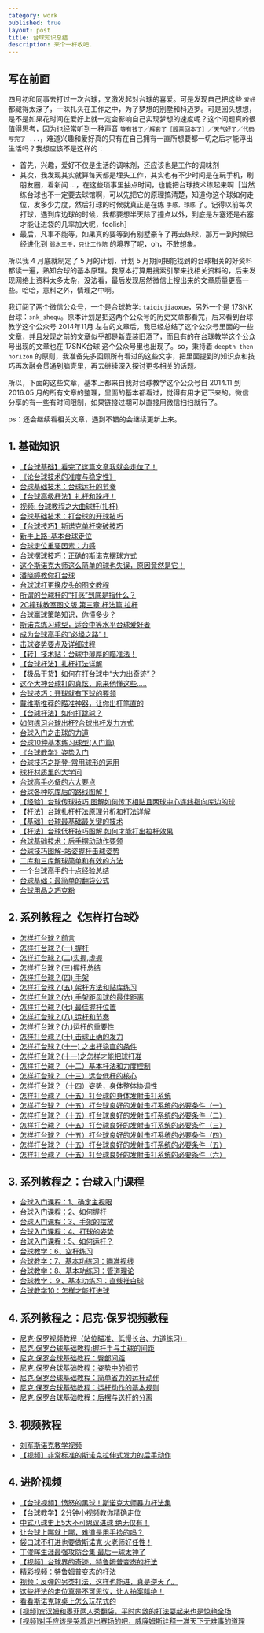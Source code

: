 ```yaml
---
category: work
published: true
layout: post
title: 台球知识总结
description: 来个一杆收吧.
---
```



## 写在前面

四月初和同事去打过一次台球，又激发起对台球的喜爱。可是发现自己把这些 `爱好` 都藏得太深了，一昧扎头在工作之中，为了梦想的别墅和科迈罗。可是回头想想，是不是如果花时间在爱好上就一定会影响自己实现梦想的速度呢？这个问题真的很值得思考，因为也经常听到一种声音 `等有钱了／解套了［股票回本了］／天气好了／代码写完了 ...`，难道兴趣和爱好真的只有在自己拥有一直所想要都一切之后才能浮出生活吗？我想应该不是这样的：

- 首先，兴趣，爱好不仅是生活的调味剂，还应该也是工作的调味剂
- 其次，我发现其实就算每天都是埋头工作，其实也有不少时间是在玩手机，刷朋友圈，看新闻 ...，在这些琐事里抽点时间，也能把台球技术练起来啊［当然练台球也不一定要去球馆啊，可以先把它的原理搞清楚，知道你这个球如何走位，发多少力度，然后打球的时候就真正是在练 `手感，球感` 了。记得以前每次打球，遇到库边球的时候，我都要想半天除了撞点以外，到底是左塞还是右塞才能让进袋的几率加大呢，foolish］
- 最后，凡事不能等，如果真的要等到有别墅豪车了再去练球，那万一到时候已经进化到 `弱水三千，只让工作陪` 的境界了呢，oh，不敢想象。

所以我 4 月底就制定了 5 月的计划，计划 5 月期间把能找到的台球相关的好资料都读一遍，熟知台球的基本原理。我原本打算用搜索引擎来找相关资料的，后来发现网络上资料太多太杂，没法看，最后发现居然微信上搜出来的文章质量更高一些。哈哈，意料之外，情理之中啊。

我订阅了两个微信公众号，一个是台球教学: `taiqiujiaoxue`，另外一个是 17SNK台球：`snk_shequ`。原本计划是把这两个公众号的历史文章都看完，后来看到台球教学这个公众号 2014年11月 左右的文章后，我已经总结了这个公众号里面的一些文章，并且发现之前的文章似乎都是新壶装旧酒了，而且有的在台球教学这个公众号出现的文章也在 17SNK台球 这个公众号里也出现了。so，秉持着 `deepth then horizon` 的原则，我准备先多回顾所有看过的这些文字，把里面提到的知识点和技巧再次融会贯通到脑壳里，再去继续深入探讨更多相关的话题。


所以，下面的这些文章，基本上都来自我对台球教学这个公众号自 2014.11 到 2016.05 月的所有文章的整理，里面的基本都看过，觉得有用才记下来的。微信分享的有一些有时间限制，如果链接过期可以直接用微信扫扫就行了。

ps：还会继续看相关文章，遇到不错的会继续更新上来。


## 1. 基础知识

- [【台球基础】看完了这篇文章我就会走位了！](http://mp.weixin.qq.com/s?timestamp=1461937573&src=3&ver=1&signature=jPqghKD7l2rV9T2EoRpMKk2diF7lSc3wRF7ogbSQR2g4mB8v8uH33lO*vG--qh5SE9E9G2VnO7JzsI3i9LTVDFtiJwoqYYluOGcdYrMs5-EZyvZ*a0Sm6UPVmjCTN2iNjPpc6jdCWLmBem4KbzcqO4fjuunnH49Nu9chHwrTLmE=)
- [《论台球技术的准度与稳定性》](http://mp.weixin.qq.com/s?timestamp=1461937573&src=3&ver=1&signature=jPqghKD7l2rV9T2EoRpMKk2diF7lSc3wRF7ogbSQR2g4mB8v8uH33lO*vG--qh5SE9E9G2VnO7JzsI3i9LTVDEygZ5GnsiqxmvXK0xBGshU2giYMjMgPmeUsd6zD1*ms2GTcDJ5RP87MG6HCIX19lw3P*SPvKhss4bEGGQsr7vw=)
- [台球基础技术：台球运杆的节奏](http://mp.weixin.qq.com/s?timestamp=1461937573&src=3&ver=1&signature=jPqghKD7l2rV9T2EoRpMKk2diF7lSc3wRF7ogbSQR2g4mB8v8uH33lO*vG--qh5SE9E9G2VnO7JzsI3i9LTVDCiVAtDW1nPathMrsG2kZP6RJozm8quo888*4lQ0k1itprNgGtrsE1LsahhkcfDLg8Vl2gT83GLUlaq0w-53wok=)
- [【台球高级杆法】扎杆和跺杆！](http://mp.weixin.qq.com/s?timestamp=1461937573&src=3&ver=1&signature=jPqghKD7l2rV9T2EoRpMKk2diF7lSc3wRF7ogbSQR2g4mB8v8uH33lO*vG--qh5SE9E9G2VnO7JzsI3i9LTVDCiVAtDW1nPathMrsG2kZP7GanoPqCV8E79RtZ58wSuy03AW9iCUT3vPrbhP3RAYa8Is14YtoCfBuo79r-GAH8Q=)
- [视频: 台球教程之大曲球杆(扎杆)](http://v.youku.com/v_show/id_XMzYyOTk0NDY4.html)
- [台球基础技术：打台球的开球技巧](http://mp.weixin.qq.com/s?timestamp=1461937573&src=3&ver=1&signature=jPqghKD7l2rV9T2EoRpMKk2diF7lSc3wRF7ogbSQR2g4mB8v8uH33lO*vG--qh5SE9E9G2VnO7JzsI3i9LTVDLDVY54DL6HKPsg63nZhhi4REcfUqJSedMOQUR5RasoyOM1Aa1esZcfIUBxDe1nx5MDpZvalJayTJi12qk4r6rY=)
- [【台球技巧】斯诺克单杆突破技巧](http://mp.weixin.qq.com/s?timestamp=1461979880&src=3&ver=1&signature=Dbh4DwfudF0XPKzqtMJqZC*atnMDAcYfIAdipozmfJIIYcnlMKc9Y3F2lX79XTYPmqMJFnucD2TrCHgLhFUh*INrf2-vI6ExRaeeOhfdCrpRSZI*1FXKiJxhYmQ*-PgaJ5tuyd5FgbsOApucgHMJvet*Xc7ySwqSaDIr3ersfdU=)
- [新手上路-基本台球走位](http://mp.weixin.qq.com/s?timestamp=1461981285&src=3&ver=1&signature=RWddPXG7tCVMgvaUEQMcmSr0p2kodod0W4qGtOTYqttImfSjCfWKWgM*YfnZECh*wCtoAPgL*PLXI3KmL9mh2y7fkN342HxttDHdMLgMGUsdR*URlwPI0v5SVPmOWBuBEWUlGXL58f898GWuEIfsUPGwy9FXNgxwGB2wbgtekxk=)
- [台球走位重要因素：力感](https://mp.weixin.qq.com/s?__biz=MzA5NzA4MTQzOQ==&mid=401683711&idx=4&sn=d30abddd7ca40b3597e3f446b0ee8c06&scene=1&srcid=0430Zp1efikbPTvuvyfYWSPJ&key=b28b03434249256b74659c338e0a7efc8fd1bf248989bcbbc7a4b7053f8d48b7e52fec8dc9a99111e23e4f83386baa69&ascene=0&uin=MTAzNTc2NzM4Mg%3D%3D&devicetype=iMac+MacBookAir6%2C2+OSX+OSX+10.10.5+build(14F1605)&version=11020201&pass_ticket=l%2BW7wCesV2dkJSFgsBu4uLhHtvOV5wyGUb17usdjIx5rHFuk0PPJZZncGJ68GIO1)
- [台球摆球技巧：正确的斯诺克摆球方式](https://mp.weixin.qq.com/s?__biz=MzA5NzA4MTQzOQ==&mid=401947067&idx=3&sn=f6591fb07d5b483f84112fff40a87ec0&scene=1&srcid=0430OpczDjCBEYlHf6jg97Qh&key=b28b03434249256b5181fde4ad5aafe8d6a0f188e9217f33f52f5039e7260515f131d849e820a75185746819d791d07f&ascene=0&uin=MTAzNTc2NzM4Mg%3D%3D&devicetype=iMac+MacBookAir6%2C2+OSX+OSX+10.10.5+build(14F1605)&version=11020201&pass_ticket=l%2BW7wCesV2dkJSFgsBu4uLhHtvOV5wyGUb17usdjIx5rHFuk0PPJZZncGJ68GIO1)
- [这个斯诺克大师这么简单的球也失误，原因竟然是它！](https://mp.weixin.qq.com/s?__biz=MzA5NzA4MTQzOQ==&mid=401470941&idx=4&sn=eeb19742a559b7bec10ca673f9a25b68&scene=1&srcid=0430KSsHLCzfmVBET4IcK74b&key=b28b03434249256bdb4363b8d407e2d69abc478dc1b20546934dce568d35699feb286d00a0e6b812f14310875bec2239&ascene=0&uin=MTAzNTc2NzM4Mg%3D%3D&devicetype=iMac+MacBookAir6%2C2+OSX+OSX+10.10.5+build(14F1605)&version=11020201&pass_ticket=l%2BW7wCesV2dkJSFgsBu4uLhHtvOV5wyGUb17usdjIx5rHFuk0PPJZZncGJ68GIO1)
- [潘晓婷教你打台球](https://mp.weixin.qq.com/s?__biz=MzA5NzA4MTQzOQ==&mid=401470941&idx=5&sn=d5de299eea0319943d72db37ead5f8d5&scene=1&srcid=0430mKsgrIL9JfaEV5belpmq&key=b28b03434249256b9e3cc04c3769409840f9b87e3b47bc84f5eab7f4ee74bd9625fec2b07068f5bd80ec5b0eaf641ce8&ascene=0&uin=MTAzNTc2NzM4Mg%3D%3D&devicetype=iMac+MacBookAir6%2C2+OSX+OSX+10.10.5+build(14F1605)&version=11020201&pass_ticket=l%2BW7wCesV2dkJSFgsBu4uLhHtvOV5wyGUb17usdjIx5rHFuk0PPJZZncGJ68GIO1)
- [台球球杆更换皮头的图文教程](https://mp.weixin.qq.com/s?__biz=MzA5NzA4MTQzOQ==&mid=401401668&idx=4&sn=493fdc108e5768fb20a1d0673b90333b&scene=1&srcid=0430DNlhJiSKc6sBnwgUnVcf&key=b28b03434249256bfd30c4b95ce6398407f728a6fae0c68d23735c2dd2e99eff36d9e889355e1bf356a15e6008a84ff9&ascene=0&uin=MTAzNTc2NzM4Mg%3D%3D&devicetype=iMac+MacBookAir6%2C2+OSX+OSX+10.10.5+build(14F1605)&version=11020201&pass_ticket=l%2BW7wCesV2dkJSFgsBu4uLhHtvOV5wyGUb17usdjIx5rHFuk0PPJZZncGJ68GIO1)
- [所谓的台球杆的“打感”到底是指什么？](https://mp.weixin.qq.com/s?__biz=MzA5NzA4MTQzOQ==&mid=401431415&idx=2&sn=73c935a6f7f06ebc9467b1d3893bd01e&scene=1&srcid=0430ucNtVzH5l030iJyGMNE1&key=b28b03434249256b683445553e2b6c6de4da24c51924a568e74881929116f304d81d5b3fb235f7e1e2b69df996904b74&ascene=0&uin=MTAzNTc2NzM4Mg%3D%3D&devicetype=iMac+MacBookAir6%2C2+OSX+OSX+10.10.5+build(14F1605)&version=11020201&pass_ticket=l%2BW7wCesV2dkJSFgsBu4uLhHtvOV5wyGUb17usdjIx5rHFuk0PPJZZncGJ68GIO1)
- [2C撞球教室图文版 第三章 杆法篇 拉杆](https://mp.weixin.qq.com/s?__biz=MzA5NzA4MTQzOQ==&mid=401351541&idx=3&sn=21148bae7e3276f553ec5aa23e03bfd1&scene=1&srcid=0430kmSCenN8Sv4sWNd9d32s&key=b28b03434249256bcbe3ad7186a9c662ba7b55b5a57d47f85b93293208ff660d324f2f84168f73343b83c89f1b6af250&ascene=0&uin=MTAzNTc2NzM4Mg%3D%3D&devicetype=iMac+MacBookAir6%2C2+OSX+OSX+10.10.5+build(14F1605)&version=11020201&pass_ticket=8qA63fh%2FUVupEI5btNGrCxRGS3sRpbsoRDe0EA989gz9wMDSVuTBStGTOeHm4xig)
- [台球赢球策略知识，你懂多少？](https://mp.weixin.qq.com/s?__biz=MzA5NzA4MTQzOQ==&mid=401363520&idx=2&sn=7c78951174efd84683458c3e630ebb13&scene=1&srcid=0430E7Wwr55m3EWq5ZkuutSu&key=b28b03434249256b4bd0faf5eb5e51b54763def9a1cb83f7dd1b385a2acbb42ceceb5d9e969d4a17c4ab01274713538a&ascene=0&uin=MTAzNTc2NzM4Mg%3D%3D&devicetype=iMac+MacBookAir6%2C2+OSX+OSX+10.10.5+build(14F1605)&version=11020201&pass_ticket=8qA63fh%2FUVupEI5btNGrCxRGS3sRpbsoRDe0EA989gz9wMDSVuTBStGTOeHm4xig)
- [斯诺克练习球型，适合中等水平台球爱好者](https://mp.weixin.qq.com/s?__biz=MzA5NzA4MTQzOQ==&mid=401378237&idx=3&sn=07b3b415c48ebf7b4934ce0dfefba34f&scene=1&srcid=0430oRaAGrSjbcKBuoUPaR7e&key=b28b03434249256b75fedaa663f65b24aec493cdbdee9afc06747976a5f78279ab9c52e11f003cf1569b75855c210873&ascene=0&uin=MTAzNTc2NzM4Mg%3D%3D&devicetype=iMac+MacBookAir6%2C2+OSX+OSX+10.10.5+build(14F1605)&version=11020201&pass_ticket=8qA63fh%2FUVupEI5btNGrCxRGS3sRpbsoRDe0EA989gz9wMDSVuTBStGTOeHm4xig)
- [成为台球高手的“必经之路”！](https://mp.weixin.qq.com/s?__biz=MzA5NzA4MTQzOQ==&mid=400905988&idx=4&sn=1bf4bdf973d5f344a94b583e4cec86f7&scene=1&srcid=0507LsQKiqZ66tfRWAiTipcK&key=b28b03434249256b4a9245047f6532dbf714dfc28a89e1812050a1c45a09ac6c6d52769e8cf2b1838728355e79784353&ascene=0&uin=MTAzNTc2NzM4Mg%3D%3D&devicetype=iMac+MacBookAir6%2C2+OSX+OSX+10.10.5+build(14F1713)&version=11020201&pass_ticket=udf73%2Bfz1sRwqyN45aIPnSZwWEi6CtdPyTWldqn5NJ4baCtLUbH0tKqTG87kiGZw)
- [击球姿势要点及详细过程](https://mp.weixin.qq.com/s?__biz=MzA5NzA4MTQzOQ==&mid=401017091&idx=4&sn=33f560da8e2cb0612ee0a8c36f3f8ea8&scene=1&srcid=0507ugTm83nG5oNNzB3teRv5&key=b28b03434249256baeb1086cc0c2a88056473e2f5ba2baf85dd023a1639af612b2b83c632734b27a175c9a8ca5f9d3f1&ascene=0&uin=MTAzNTc2NzM4Mg%3D%3D&devicetype=iMac+MacBookAir6%2C2+OSX+OSX+10.10.5+build(14F1713)&version=11020201&pass_ticket=udf73%2Bfz1sRwqyN45aIPnSZwWEi6CtdPyTWldqn5NJ4baCtLUbH0tKqTG87kiGZw)
- [【转】技术贴：台球中薄厚的瞄准法！](https://mp.weixin.qq.com/s?__biz=MzA5NzA4MTQzOQ==&mid=401017091&idx=3&sn=6d20672c5682f007ac39393e66ca158f&scene=1&srcid=0507AZEkyXfBGrajFxQIz6Jy&key=b28b03434249256b186fa669d8e353d24f9df36f0052b049190650d67fe38aea09ef128086b0cabb598a7a7b82de2e45&ascene=0&uin=MTAzNTc2NzM4Mg%3D%3D&devicetype=iMac+MacBookAir6%2C2+OSX+OSX+10.10.5+build(14F1713)&version=11020201&pass_ticket=udf73%2Bfz1sRwqyN45aIPnSZwWEi6CtdPyTWldqn5NJ4baCtLUbH0tKqTG87kiGZw)
- [【台球杆法】扎杆打法详解](https://mp.weixin.qq.com/s?__biz=MzA5NzA4MTQzOQ==&mid=401091125&idx=4&sn=023fd581f5e5cfa7803dba8fcd806da8&scene=1&srcid=0507HUndAv42zlZ3RzHGtNKd&key=b28b03434249256b92d339a1d9988418324021053b57ce3b5e9d6b96d7be8d0a33e2614fa95ad63186b584eedfa4c061&ascene=0&uin=MTAzNTc2NzM4Mg%3D%3D&devicetype=iMac+MacBookAir6%2C2+OSX+OSX+10.10.5+build(14F1713)&version=11020201&pass_ticket=udf73%2Bfz1sRwqyN45aIPnSZwWEi6CtdPyTWldqn5NJ4baCtLUbH0tKqTG87kiGZw)
- [【极品干货】如何在打台球中“大力出奇迹”？](https://mp.weixin.qq.com/s?__biz=MzA5NzA4MTQzOQ==&mid=401091125&idx=2&sn=6d49686f9a6673755bc7e691f652476a&scene=1&srcid=0507nQEPMk0SjVXeAy2iGTR0&key=b28b03434249256bcb36614ea670a2490166408f263399382f7a8376aab5cf8027a23893fbc7719ce994af3b9bed8d5b&ascene=0&uin=MTAzNTc2NzM4Mg%3D%3D&devicetype=iMac+MacBookAir6%2C2+OSX+OSX+10.10.5+build(14F1713)&version=11020201&pass_ticket=udf73%2Bfz1sRwqyN45aIPnSZwWEi6CtdPyTWldqn5NJ4baCtLUbH0tKqTG87kiGZw)
- [这个大神台球打的真炫，原来他懂这些.....](https://mp.weixin.qq.com/s?__biz=MzA5NzA4MTQzOQ==&mid=401183888&idx=3&sn=498793020fefa6f501e685357553527c&scene=1&srcid=05070sTHXV6ejFb4CC0E6yY0&key=b28b03434249256b49396f831e803b88963ce2fdbfde784f244d385545afb6cd6637ea23180e04a886ddda0432965c6b&ascene=0&uin=MTAzNTc2NzM4Mg%3D%3D&devicetype=iMac+MacBookAir6%2C2+OSX+OSX+10.10.5+build(14F1713)&version=11020201&pass_ticket=udf73%2Bfz1sRwqyN45aIPnSZwWEi6CtdPyTWldqn5NJ4baCtLUbH0tKqTG87kiGZw)
- [台球技巧：开球就有下球的要领](https://mp.weixin.qq.com/s?__biz=MzA5NzA4MTQzOQ==&mid=401199679&idx=3&sn=fe663289b0cefb80fee313908e2f6026&scene=1&srcid=0507hHP5PQyTcDvhIvnV9Ysr&key=b28b03434249256b77dbcb179a5cd99b97d3d84b89b21bbb29aae2b223a42a618f0efbbd105efc93c5f208890cdce7a7&ascene=0&uin=MTAzNTc2NzM4Mg%3D%3D&devicetype=iMac+MacBookAir6%2C2+OSX+OSX+10.10.5+build(14F1713)&version=11020201&pass_ticket=udf73%2Bfz1sRwqyN45aIPnSZwWEi6CtdPyTWldqn5NJ4baCtLUbH0tKqTG87kiGZw)
- [戴维斯推荐的瞄准神器，让你出杆笔直的](https://mp.weixin.qq.com/s?__biz=MzA5NzA4MTQzOQ==&mid=401214301&idx=4&sn=504dd05facd3d35988ba8a14b0b81a64&scene=1&srcid=05071ImQvEaAw4Q4LIzhUuqQ&key=b28b03434249256b978dc657f87a86b1556142e356ad7864e0b84fd9aa4bf36e4635ec125253576c180bdfed84dfe83f&ascene=0&uin=MTAzNTc2NzM4Mg%3D%3D&devicetype=iMac+MacBookAir6%2C2+OSX+OSX+10.10.5+build(14F1713)&version=11020201&pass_ticket=udf73%2Bfz1sRwqyN45aIPnSZwWEi6CtdPyTWldqn5NJ4baCtLUbH0tKqTG87kiGZw)
- [【台球杆法】如何打跳球？](https://mp.weixin.qq.com/s?__biz=MzA5NzA4MTQzOQ==&mid=401327668&idx=3&sn=3d06df3202f0f980106c8051ec50e53a&scene=1&srcid=0507GhiOA2meX9yK2k4nHjMm&key=b28b03434249256b360d101b9270554613dfd85c5de22f142672f8eeeee98e3be4197535fca36cfc7bd74a26fe7084ff&ascene=0&uin=MTAzNTc2NzM4Mg%3D%3D&devicetype=iMac+MacBookAir6%2C2+OSX+OSX+10.10.5+build(14F1713)&version=11020201&pass_ticket=udf73%2Bfz1sRwqyN45aIPnSZwWEi6CtdPyTWldqn5NJ4baCtLUbH0tKqTG87kiGZw)
- [如何练习台球出杆?台球出杆发力方式](https://mp.weixin.qq.com/s?__biz=MzA5NzA4MTQzOQ==&mid=2650050852&idx=3&sn=4ddc260abe0dabf16ca5ea8df18def50&scene=1&srcid=0507RN7C4yrOTdh3TwPpam9s&key=b28b03434249256b85e61b1a51f4290edc26763103736a6bb13e1c766824c27e30bcaf712c15940b434719cbf7dae1f9&ascene=0&uin=MTAzNTc2NzM4Mg%3D%3D&devicetype=iMac+MacBookAir6%2C2+OSX+OSX+10.10.5+build(14F1713)&version=11020201&pass_ticket=udf73%2Bfz1sRwqyN45aIPnSZwWEi6CtdPyTWldqn5NJ4baCtLUbH0tKqTG87kiGZw)
- [台球入门之击球的力道](https://mp.weixin.qq.com/s?__biz=MzA5NzA4MTQzOQ==&mid=400298720&idx=2&sn=8e2cb4a523e5589af86461e381f07a69&scene=1&srcid=0507NhDkpotg329HRaOsENaq&uin=MTAzNTc2NzM4Mg%3D%3D&key=b28b03434249256bac9aadcdba17c3fac66d21a13121ef611a194552e67104951a2c71dd194e4b3ca1254c13686e09cf&devicetype=iMac+MacBookAir6%2C2+OSX+OSX+10.10.5+build(14F1713)&version=11020201&lang=zh_CN&pass_ticket=pNEBY%2FH8wfkfxBeKILL5HvnoNXXfyDW%2B8poqEzlCRDTb6dJPlsfh6TbGPRi4bfbV)
- [台球10种基本练习球型(入门篇)](https://mp.weixin.qq.com/s?__biz=MzA5NzA4MTQzOQ==&mid=400298720&idx=1&sn=4d30d72e335f3cc8efb79a136cedeb24&scene=1&srcid=0507HHgwc5Xl1KeO9EDGQbbI&uin=MTAzNTc2NzM4Mg%3D%3D&key=b28b03434249256be2f33bf92970e8d34af4d1f25bf80387789f5e2c9f52621523d6d702c6c1bf24167690147786d3a0&devicetype=iMac+MacBookAir6%2C2+OSX+OSX+10.10.5+build(14F1713)&version=11020201&lang=zh_CN&pass_ticket=pNEBY%2FH8wfkfxBeKILL5HvnoNXXfyDW%2B8poqEzlCRDTb6dJPlsfh6TbGPRi4bfbV)
- [《台球教学》姿势入门](https://mp.weixin.qq.com/s?__biz=MzA5NzA4MTQzOQ==&mid=204698947&idx=1&sn=8037f5221038273dc2e11356c02a8a31&scene=1&srcid=0508EqkyIwgfBKhfz4nRlP7T&key=b28b03434249256b9fa0af402e8fdbd966fdfc65bc2ce9f0c4664ef87ae96d1c003328a4bb88d90320613b69f35e977b&ascene=0&uin=MTAzNTc2NzM4Mg%3D%3D&devicetype=iMac+MacBookAir6%2C2+OSX+OSX+10.10.5+build(14F1713)&version=11020201&pass_ticket=dsmDHWhR9Ayusn1usKBDaHVj0fjqDKHonrjQbh%2BbK9FozWX7TkgGQAaHCvUnQfFD)
- [台球技巧之斯登-常用球形的运用](https://mp.weixin.qq.com/s?__biz=MzA5NzA4MTQzOQ==&mid=207465087&idx=2&sn=75cd23a7814a107a239cd55b49b6510e&scene=1&srcid=0508vf2aXHzw7QnsRtssPOzs&key=b28b03434249256bfbc5392617f60ad5cbc16c00a58c7fe680fb4f155a88df56f2936a02dac0f84c8cf1e27e7992976b&ascene=0&uin=MTAzNTc2NzM4Mg%3D%3D&devicetype=iMac+MacBookAir6%2C2+OSX+OSX+10.10.5+build(14F1713)&version=11020201&pass_ticket=dsmDHWhR9Ayusn1usKBDaHVj0fjqDKHonrjQbh%2BbK9FozWX7TkgGQAaHCvUnQfFD)
- [球杆材质里的大学问](https://mp.weixin.qq.com/s?__biz=MzA5NzA4MTQzOQ==&mid=208811734&idx=2&sn=43b0ff11ebb3e6bdb3a63ce836245649&scene=1&srcid=0508BYKOBNGjG7LE9zKF8tkJ&key=b28b03434249256bde1d72364e59cccf03dee5a25bdfef90278dcbb21c85aaa3c431ebc815f4d462ccb902c790baf861&ascene=0&uin=MTAzNTc2NzM4Mg%3D%3D&devicetype=iMac+MacBookAir6%2C2+OSX+OSX+10.10.5+build(14F1713)&version=11020201&pass_ticket=dsmDHWhR9Ayusn1usKBDaHVj0fjqDKHonrjQbh%2BbK9FozWX7TkgGQAaHCvUnQfFD)
- [台球高手必备的六大要点](https://mp.weixin.qq.com/s?__biz=MzA5NzA4MTQzOQ==&mid=209329232&idx=2&sn=eb74a115c6e1d8be728919592e562bf0&scene=1&srcid=0508zzpFVHiiJHgWdLntrkqf&key=b28b03434249256beaa1aa87f136c18d21765242d5936016b8099e6a677490fad927e8a67f11c7ab42404182bf74d096&ascene=0&uin=MTAzNTc2NzM4Mg%3D%3D&devicetype=iMac+MacBookAir6%2C2+OSX+OSX+10.10.5+build(14F1713)&version=11020201&pass_ticket=dsmDHWhR9Ayusn1usKBDaHVj0fjqDKHonrjQbh%2BbK9FozWX7TkgGQAaHCvUnQfFD)
- [台球各种吃库后的路线图解！](https://mp.weixin.qq.com/s?__biz=MzA5NzA4MTQzOQ==&mid=209446154&idx=1&sn=1301805915c8069102b9e126cb9f0b45&scene=1&srcid=0508cm6yyBiwkZzJd1jnh9GB&key=b28b03434249256b3d700508ce811e6b43fd8dbd9dabdc0fd89177e9b2ba0371cc799617e54e8c5cce9f4a4e75ee07f7&ascene=0&uin=MTAzNTc2NzM4Mg%3D%3D&devicetype=iMac+MacBookAir6%2C2+OSX+OSX+10.10.5+build(14F1713)&version=11020201&pass_ticket=dsmDHWhR9Ayusn1usKBDaHVj0fjqDKHonrjQbh%2BbK9FozWX7TkgGQAaHCvUnQfFD)
- [【经验】台球传球技巧 图解如何传下相贴且两球中心连线指向库边的球](https://mp.weixin.qq.com/s?__biz=MzA5NzA4MTQzOQ==&mid=201207090&idx=3&sn=718c2a5c8f54a491d3d56754164dc724&scene=1&srcid=0513i1TkBePMKWEzhambdUTU&key=8d8120cb97983fade2f5b43ce672050556a584b04164564dc9aafa1c0ed70971877b28d42f66f850ff78e2c29996ca27&ascene=0&uin=MTAzNTc2NzM4Mg%3D%3D&devicetype=iMac+MacBookAir6%2C2+OSX+OSX+10.10.5+build(14F1713)&version=11020201&pass_ticket=CSAsHNzivWgVTZBKGOYlRae9cr0HEYP6s8AVn13yrEYAGDoNhBI7SNSv3teBBk4L)
- [【杆法】台球扎杆杆法原理分析和打法详解](https://mp.weixin.qq.com/s?__biz=MzA5NzA4MTQzOQ==&mid=201236557&idx=4&sn=0189ea4aff80eeaba0d5532df8ed783d&scene=1&srcid=0513reQuSc02fn9UuniZODwG&key=8d8120cb97983fad0c002c7b499f1a0c99be9fcc3a5f8a58a97fa98376ad9e5918287c3278d1c4ef219d27c310b9b70f&ascene=0&uin=MTAzNTc2NzM4Mg%3D%3D&devicetype=iMac+MacBookAir6%2C2+OSX+OSX+10.10.5+build(14F1713)&version=11020201&pass_ticket=CSAsHNzivWgVTZBKGOYlRae9cr0HEYP6s8AVn13yrEYAGDoNhBI7SNSv3teBBk4L)
- [【基础】台球最基础最关键的技术](https://mp.weixin.qq.com/s?__biz=MzA5NzA4MTQzOQ==&mid=201474367&idx=6&sn=f4279f8e9ce2d1a6e7a70d6e57d8d4b3&scene=1&srcid=0513f8tnZKi4eFwF4MOYTthH&key=8d8120cb97983fad75f9fde6784895004199dd883234276fe8074044c0670450cd0dae3a82b844a72b939aa9cd94fa96&ascene=0&uin=MTAzNTc2NzM4Mg%3D%3D&devicetype=iMac+MacBookAir6%2C2+OSX+OSX+10.10.5+build(14F1713)&version=11020201&pass_ticket=CSAsHNzivWgVTZBKGOYlRae9cr0HEYP6s8AVn13yrEYAGDoNhBI7SNSv3teBBk4L)
- [【杆法】台球低杆技巧图解 如何才能打出拉杆效果](https://mp.weixin.qq.com/s?__biz=MzA5NzA4MTQzOQ==&mid=201693179&idx=3&sn=904344323bd02c241ffdfc7b07faaa73&scene=1&srcid=0513VPctvkusCzt69jeyg4MC&key=8d8120cb97983fad7dfa02c197247d4a93d647a06abc9005274b0b368be6b293416b410c47ed547900bcf935d7d39c78&ascene=0&uin=MTAzNTc2NzM4Mg%3D%3D&devicetype=iMac+MacBookAir6%2C2+OSX+OSX+10.10.5+build(14F1713)&version=11020201&pass_ticket=CSAsHNzivWgVTZBKGOYlRae9cr0HEYP6s8AVn13yrEYAGDoNhBI7SNSv3teBBk4L)
- [台球基础技术：后手摆动动作要领](https://mp.weixin.qq.com/s?__biz=MzA5NzA4MTQzOQ==&mid=202200556&idx=2&sn=57859f1a6f333efc44af35b7522a20fc&scene=1&srcid=05137D43Ue38pT3vr3TKCh5H&key=8d8120cb97983fad7eb0398f81cc4469c4cce598c4aff8b004c702e7e03b8242fedadc429f35a373b96a7c9b7fddb825&ascene=0&uin=MTAzNTc2NzM4Mg%3D%3D&devicetype=iMac+MacBookAir6%2C2+OSX+OSX+10.10.5+build(14F1713)&version=11020201&pass_ticket=CSAsHNzivWgVTZBKGOYlRae9cr0HEYP6s8AVn13yrEYAGDoNhBI7SNSv3teBBk4L)
- [台球技巧图解-站姿握杆击球姿势](https://mp.weixin.qq.com/s?__biz=MzA5NzA4MTQzOQ==&mid=203135980&idx=1&sn=6a412e3cd33a8ef5308f6bd8b2a586e1&scene=1&srcid=0513Zbws8ctVoGeXt3j5kdom&key=8d8120cb97983fad9256244a20caf583dfb6ec431a43ca7efa2f1e29baffe401e0f4a30cd8aaab3e269f156abd591efc&ascene=0&uin=MTAzNTc2NzM4Mg%3D%3D&devicetype=iMac+MacBookAir6%2C2+OSX+OSX+10.10.5+build(14F1713)&version=11020201&pass_ticket=CSAsHNzivWgVTZBKGOYlRae9cr0HEYP6s8AVn13yrEYAGDoNhBI7SNSv3teBBk4L)
- [二库和三库解球简单和有效的方法](https://mp.weixin.qq.com/s?__biz=MzA5NzA4MTQzOQ==&mid=202277594&idx=5&sn=a2c697d9cc8750c3001e86bd5f8ffc7c&scene=1&srcid=0513tJxPEye6kdNpIuFZM766&key=8d8120cb97983fad396c026fa8278ce27f992ae4a79d8f2d3ac90fe495b66ca8eb8e8d47b2a420ed266787efe0c5e81b&ascene=0&uin=MTAzNTc2NzM4Mg%3D%3D&devicetype=iMac+MacBookAir6%2C2+OSX+OSX+10.10.5+build(14F1713)&version=11020201&pass_ticket=CSAsHNzivWgVTZBKGOYlRae9cr0HEYP6s8AVn13yrEYAGDoNhBI7SNSv3teBBk4L)
- [一个台球高手的十点经验总结](https://mp.weixin.qq.com/s?__biz=MzA5NzA4MTQzOQ==&mid=203183522&idx=3&sn=f2265df5e496c1246ed920d664f1b7fd&scene=1&srcid=0513OAbjkNG7hFGd1TQuVC7b&key=8d8120cb97983fad3872b4e9aa747a77e01784273534abeb1170d2080b981381dc8e46b1556618b03c894a871e1ad975&ascene=0&uin=MTAzNTc2NzM4Mg%3D%3D&devicetype=iMac+MacBookAir6%2C2+OSX+OSX+10.10.5+build(14F1713)&version=11020201&pass_ticket=CSAsHNzivWgVTZBKGOYlRae9cr0HEYP6s8AVn13yrEYAGDoNhBI7SNSv3teBBk4L)
- [台球基础：最简单的翻袋公式](https://mp.weixin.qq.com/s?__biz=MzA5NzA4MTQzOQ==&mid=203238443&idx=2&sn=533bd0588baee5a43dd76b5c805e738b&scene=1&srcid=05132uF3mPby28DpqtRaBVIJ&key=8d8120cb97983fad1f97f8c3cf4166549d118ebd1aa27bed7b8139c76bb2651f7818022a364c0606cb180966389e4fcd&ascene=0&uin=MTAzNTc2NzM4Mg%3D%3D&devicetype=iMac+MacBookAir6%2C2+OSX+OSX+10.10.5+build(14F1713)&version=11020201&pass_ticket=CSAsHNzivWgVTZBKGOYlRae9cr0HEYP6s8AVn13yrEYAGDoNhBI7SNSv3teBBk4L)
- [台球用品之巧克粉](https://mp.weixin.qq.com/s?__biz=MzA5NzA4MTQzOQ==&mid=203263865&idx=2&sn=645ba7b6bb8a8e9711fddb113bf6c42b&scene=1&srcid=0513wkmeu8WrppLO1rVhkThk&key=8d8120cb97983fadd03c4f384d3259d2992c0515f5a967c8751e3615c662ee343a446f7a853d98c185e5b9bdd2fa4151&ascene=0&uin=MTAzNTc2NzM4Mg%3D%3D&devicetype=iMac+MacBookAir6%2C2+OSX+OSX+10.10.5+build(14F1713)&version=11020201&pass_ticket=CSAsHNzivWgVTZBKGOYlRae9cr0HEYP6s8AVn13yrEYAGDoNhBI7SNSv3teBBk4L)




## 2. 系列教程之《怎样打台球》

- [怎样打台球？前言](https://mp.weixin.qq.com/s?__biz=MzA5NzA4MTQzOQ==&mid=400324192&idx=2&sn=b00227cfb8ab0d3de4919e24316ca676&scene=1&srcid=0507HzXcH8dL6PtlUfM4M4m1&uin=MTAzNTc2NzM4Mg%3D%3D&key=b28b03434249256b781661121d2a76791cc2155d18806eef59995dd2da73a48dbb6838713ca1b000d9c91e0b24ab2c6b&devicetype=iMac+MacBookAir6%2C2+OSX+OSX+10.10.5+build(14F1713)&version=11020201&lang=zh_CN&pass_ticket=pNEBY%2FH8wfkfxBeKILL5HvnoNXXfyDW%2B8poqEzlCRDTb6dJPlsfh6TbGPRi4bfbV)
- [怎样打台球？(一) 握杆](https://mp.weixin.qq.com/s?__biz=MzA5NzA4MTQzOQ==&mid=400324192&idx=3&sn=cf7dcd06864cfa9c715171000811b4f8&scene=1&srcid=0507aSsFg4wSQOermA6LlfsG&uin=MTAzNTc2NzM4Mg%3D%3D&key=b28b03434249256b7b5c2f5b27bbb803dd7f3138fa9b1800ef06bc15a3637879b2a94b88d083a70efe3ede5555827c01&devicetype=iMac+MacBookAir6%2C2+OSX+OSX+10.10.5+build(14F1713)&version=11020201&lang=zh_CN&pass_ticket=pNEBY%2FH8wfkfxBeKILL5HvnoNXXfyDW%2B8poqEzlCRDTb6dJPlsfh6TbGPRi4bfbV)
- [怎样打台球？(二)实握,虚握](https://mp.weixin.qq.com/s?__biz=MzA5NzA4MTQzOQ==&mid=400351182&idx=2&sn=a5516f7e6da148985a39519fd5cf8e93&scene=1&srcid=0507LZokD55sSTQHzmtALhvs&key=b28b03434249256bfe55e8621e6f76677efc08b24f1994fa2173fb857d60fbe00ffbdf8c6d3bb5591e1275f507426b05&ascene=0&uin=MTAzNTc2NzM4Mg%3D%3D&devicetype=iMac+MacBookAir6%2C2+OSX+OSX+10.10.5+build(14F1713)&version=11020201&pass_ticket=pNEBY%2FH8wfkfxBeKILL5HvnoNXXfyDW%2B8poqEzlCRDTb6dJPlsfh6TbGPRi4bfbV)
- [怎样打台球？(三)握杆总结](https://mp.weixin.qq.com/s?__biz=MzA5NzA4MTQzOQ==&mid=400419468&idx=2&sn=a822d327cfeebd793b5817e81b254ad2&scene=1&srcid=0507Q98fO9zsWENLSckC5S5J&key=b28b03434249256bd74f45439d74fbeaa2e06a112c1801897bc9f5fc01b0ed92c17ec9d78ff9a4f14784adcad2d4a510&ascene=0&uin=MTAzNTc2NzM4Mg%3D%3D&devicetype=iMac+MacBookAir6%2C2+OSX+OSX+10.10.5+build(14F1713)&version=11020201&pass_ticket=pNEBY%2FH8wfkfxBeKILL5HvnoNXXfyDW%2B8poqEzlCRDTb6dJPlsfh6TbGPRi4bfbV)
- [怎样打台球？(四) 手架](https://mp.weixin.qq.com/s?__biz=MzA5NzA4MTQzOQ==&mid=400462858&idx=2&sn=0a5966e4ea3a79dee3d5fe1897dfc4f1&scene=1&srcid=0507Y16HyvHiHXeStfJCFSsM&key=b28b03434249256b6513d32229b9c97b250d316dd3b1f62316883b50ae5fe5007a50c7743723ac695306460c0bdbb3b1&ascene=0&uin=MTAzNTc2NzM4Mg%3D%3D&devicetype=iMac+MacBookAir6%2C2+OSX+OSX+10.10.5+build(14F1713)&version=11020201&pass_ticket=pNEBY%2FH8wfkfxBeKILL5HvnoNXXfyDW%2B8poqEzlCRDTb6dJPlsfh6TbGPRi4bfbV)
- [怎样打台球？(五) 架杆方法和贴库练习](https://mp.weixin.qq.com/s?__biz=MzA5NzA4MTQzOQ==&mid=400554500&idx=2&sn=8f2472446681f299bf5939e2c100e600&scene=1&srcid=0507kLmJAKXHacQAxO8siENy&key=b28b03434249256b2bcd2743a67a3bc99ab0d5ae1e460020156ca64ecd7c573a5aeadb3db7d189008d38d19cc55755da&ascene=0&uin=MTAzNTc2NzM4Mg%3D%3D&devicetype=iMac+MacBookAir6%2C2+OSX+OSX+10.10.5+build(14F1713)&version=11020201&pass_ticket=pNEBY%2FH8wfkfxBeKILL5HvnoNXXfyDW%2B8poqEzlCRDTb6dJPlsfh6TbGPRi4bfbV)
- [怎样打台球？(六) 手架距母球的最佳距离](https://mp.weixin.qq.com/s?__biz=MzA5NzA4MTQzOQ==&mid=400824026&idx=3&sn=5bce601057b58629e0d8ed16e056ded5&scene=1&srcid=0507xM4LvnKBnQNeFHiAOvjg&key=b28b03434249256b6ea2202f0fb55aae64103c58cbe78e233beab797a2d67405c07124c6db2a616de44c58e2b9a7a622&ascene=0&uin=MTAzNTc2NzM4Mg%3D%3D&devicetype=iMac+MacBookAir6%2C2+OSX+OSX+10.10.5+build(14F1713)&version=11020201&pass_ticket=udf73%2Bfz1sRwqyN45aIPnSZwWEi6CtdPyTWldqn5NJ4baCtLUbH0tKqTG87kiGZw)
- [怎样打台球？(七) 最佳握杆位置](https://mp.weixin.qq.com/s?__biz=MzA5NzA4MTQzOQ==&mid=400888325&idx=3&sn=9ebc0e89571672462379e242d690a1a4&scene=1&srcid=0507qi8eIwI2HiLr8KU8jkiC&key=b28b03434249256b6ebcafc6c36acc2e0fc758b3514714155808452d17cf14f1dfeddc293c28e992f7cd3fad99d7ca84&ascene=0&uin=MTAzNTc2NzM4Mg%3D%3D&devicetype=iMac+MacBookAir6%2C2+OSX+OSX+10.10.5+build(14F1713)&version=11020201&pass_ticket=udf73%2Bfz1sRwqyN45aIPnSZwWEi6CtdPyTWldqn5NJ4baCtLUbH0tKqTG87kiGZw)
- [怎样打台球？(八) 运杆和节奏](https://mp.weixin.qq.com/s?__biz=MzA5NzA4MTQzOQ==&mid=400905988&idx=3&sn=0f2a6dfe93bc7cc1ca9e2fac4be272f9&scene=1&srcid=0507uv8aQHemyNWejflbRPhV&key=b28b03434249256b53c1f0cf287b0275390f9c7aa9632aeec6cd89c0d464f7acf9f5410d267a0767bd21c7656483bdd7&ascene=0&uin=MTAzNTc2NzM4Mg%3D%3D&devicetype=iMac+MacBookAir6%2C2+OSX+OSX+10.10.5+build(14F1713)&version=11020201&pass_ticket=pNEBY%2FH8wfkfxBeKILL5HvnoNXXfyDW%2B8poqEzlCRDTb6dJPlsfh6TbGPRi4bfbV)
- [怎样打台球？(九)运杆的重要性](https://mp.weixin.qq.com/s?__biz=MzA5NzA4MTQzOQ==&mid=401017091&idx=2&sn=cb55f02af74dfcf45890b96ac155da57&scene=1&srcid=0507TNTESlM13YyC3DUIRrtC&key=b28b03434249256b80643b3617cc035a8377d42cfb649742c059e1506f689b6d1352a69f326c2ab9bba5ddac74b4e5a1&ascene=0&uin=MTAzNTc2NzM4Mg%3D%3D&devicetype=iMac+MacBookAir6%2C2+OSX+OSX+10.10.5+build(14F1713)&version=11020201&pass_ticket=udf73%2Bfz1sRwqyN45aIPnSZwWEi6CtdPyTWldqn5NJ4baCtLUbH0tKqTG87kiGZw)
- [怎样打台球？(十) 击球正确的发力](https://mp.weixin.qq.com/s?__biz=MzA5NzA4MTQzOQ==&mid=401091125&idx=3&sn=668c1303cb047047396f2f64b6cf56bd&scene=1&srcid=0507pzwErcysRJ9oaGk08zDq&key=b28b03434249256b4b17e9ce11f6f02abc0da7a6c94fd68a56a48b7fa534a4f40716ad78369e5ad580e41081d68eea76&ascene=0&uin=MTAzNTc2NzM4Mg%3D%3D&devicetype=iMac+MacBookAir6%2C2+OSX+OSX+10.10.5+build(14F1713)&version=11020201&pass_ticket=udf73%2Bfz1sRwqyN45aIPnSZwWEi6CtdPyTWldqn5NJ4baCtLUbH0tKqTG87kiGZw)
- [怎样打台球？(十一) 之出杆稳直的条件](https://mp.weixin.qq.com/s?__biz=MzA5NzA4MTQzOQ==&mid=401183888&idx=2&sn=3d4c2f5ff13d79f46ec3cc11ed69b988&scene=1&srcid=0507cSOr3mLhGj9DkDz6zed6&key=b28b03434249256bb1daae51b1e3580b00216ea82d17808be63c86c2fc4ff992b6a82c3f37723a6cc9f9b7e42ef6eafa&ascene=0&uin=MTAzNTc2NzM4Mg%3D%3D&devicetype=iMac+MacBookAir6%2C2+OSX+OSX+10.10.5+build(14F1713)&version=11020201&pass_ticket=udf73%2Bfz1sRwqyN45aIPnSZwWEi6CtdPyTWldqn5NJ4baCtLUbH0tKqTG87kiGZw)
- [怎样打台球？(十一)之怎样才能把球打准](https://mp.weixin.qq.com/s?__biz=MzA5NzA4MTQzOQ==&mid=401199679&idx=2&sn=ffa35fc95f2ad7d3d150fc747bc0974c&scene=1&srcid=0507Y4fpMP6mtR03XuMuchPv&key=b28b03434249256b8a650b53f94f1112ba070d065a67582f61f8d0676c52c9d5edba1b6156313eebc4ee1b0ac11c7f96&ascene=0&uin=MTAzNTc2NzM4Mg%3D%3D&devicetype=iMac+MacBookAir6%2C2+OSX+OSX+10.10.5+build(14F1713)&version=11020201&pass_ticket=udf73%2Bfz1sRwqyN45aIPnSZwWEi6CtdPyTWldqn5NJ4baCtLUbH0tKqTG87kiGZw)
- [怎样打台球？（十二）基本杆法和力度控制](https://mp.weixin.qq.com/s?__biz=MzA5NzA4MTQzOQ==&mid=401214301&idx=3&sn=ee010ed24e4ae2490047074741f7b2e5&scene=1&srcid=0507OKPoNZpoNpC178tTehlf&key=b28b03434249256b9dc1ed9723427a9cd5c0b80eb9eb7c3b2b24304ee4c2db90320d71e2b996a7247734539e2ca36fdc&ascene=0&uin=MTAzNTc2NzM4Mg%3D%3D&devicetype=iMac+MacBookAir6%2C2+OSX+OSX+10.10.5+build(14F1713)&version=11020201&pass_ticket=udf73%2Bfz1sRwqyN45aIPnSZwWEi6CtdPyTWldqn5NJ4baCtLUbH0tKqTG87kiGZw)
- [怎样打台球？（十三）远台低杆的核心](https://mp.weixin.qq.com/s?__biz=MzA5NzA4MTQzOQ==&mid=401224433&idx=3&sn=ac3c2af86d99a83663b717f054f5bfa2&scene=1&srcid=050745KmTkAPN49XL10A7bnu&key=b28b03434249256b9a8a005063f4a48721f935417bb7a47afd5d9c8e8dfa572b99ebe4d5295d5ea0dbd7648dc631a440&ascene=0&uin=MTAzNTc2NzM4Mg%3D%3D&devicetype=iMac+MacBookAir6%2C2+OSX+OSX+10.10.5+build(14F1713)&version=11020201&pass_ticket=udf73%2Bfz1sRwqyN45aIPnSZwWEi6CtdPyTWldqn5NJ4baCtLUbH0tKqTG87kiGZw)
- [怎样打台球？（十四）姿势，身体整体协调性](https://mp.weixin.qq.com/s?__biz=MzA5NzA4MTQzOQ==&mid=401264077&idx=2&sn=0c3f8042e2968cafcddeb3e447646a31&scene=1&srcid=0507WejKgw6xQ3sbud7pp3oH&key=b28b03434249256b3c15c67c72ac02650fb0ad054d07652eb1d44e126bd10acb1328cd668fe69ca7efc5c2c635f5476a&ascene=0&uin=MTAzNTc2NzM4Mg%3D%3D&devicetype=iMac+MacBookAir6%2C2+OSX+OSX+10.10.5+build(14F1713)&version=11020201&pass_ticket=udf73%2Bfz1sRwqyN45aIPnSZwWEi6CtdPyTWldqn5NJ4baCtLUbH0tKqTG87kiGZw)
- [怎样打台球？（十五）打台球的身体发射击打系统](https://mp.weixin.qq.com/s?__biz=MzA5NzA4MTQzOQ==&mid=401298582&idx=2&sn=cb99af23f468d52e1bcb5125ec60515a&scene=1&srcid=0507mwwAPP23woXlpLDj0zm5&key=b28b03434249256b6b7ae64794f063649e26f08b0eb60c5838ebd53521c9572cd1022836f6e30a7a46c9dafff3113363&ascene=0&uin=MTAzNTc2NzM4Mg%3D%3D&devicetype=iMac+MacBookAir6%2C2+OSX+OSX+10.10.5+build(14F1713)&version=11020201&pass_ticket=udf73%2Bfz1sRwqyN45aIPnSZwWEi6CtdPyTWldqn5NJ4baCtLUbH0tKqTG87kiGZw)
- [怎样打台球？（十五）打台球良好的发射击打系统的必要条件（一）](https://mp.weixin.qq.com/s?__biz=MzA5NzA4MTQzOQ==&mid=401312460&idx=3&sn=0e4315f72812ee5d99a1518ac237e663&scene=1&srcid=0507qqWPMoDs5B3O6cC5dzlJ&key=b28b03434249256b1a5c01bc41712b4da79de99a803f69332f937c6a71a0f765b859b2fab7ab863d8b6fc7b4bcb16998&ascene=0&uin=MTAzNTc2NzM4Mg%3D%3D&devicetype=iMac+MacBookAir6%2C2+OSX+OSX+10.10.5+build(14F1713)&version=11020201&pass_ticket=udf73%2Bfz1sRwqyN45aIPnSZwWEi6CtdPyTWldqn5NJ4baCtLUbH0tKqTG87kiGZw)
- [怎样打台球？（十五）打台球良好的发射击打系统的必要条件（二）](https://mp.weixin.qq.com/s?__biz=MzA5NzA4MTQzOQ==&mid=401336880&idx=3&sn=59ea0b31fc0cc3afe4dbf7d7f8c0a844&scene=1&srcid=0507MBABKDDKDSX4mx2PFbw7&key=b28b03434249256b5079ec97ae4584798de3d71c64161d0125bcf807c8aeeb46c914783d66b7263433cfca9fe5f5395c&ascene=0&uin=MTAzNTc2NzM4Mg%3D%3D&devicetype=iMac+MacBookAir6%2C2+OSX+OSX+10.10.5+build(14F1713)&version=11020201&pass_ticket=udf73%2Bfz1sRwqyN45aIPnSZwWEi6CtdPyTWldqn5NJ4baCtLUbH0tKqTG87kiGZw)
- [怎样打台球？（十五）打台球良好的发射击打系统的必要条件（三）](https://mp.weixin.qq.com/s?__biz=MzA5NzA4MTQzOQ==&mid=401351541&idx=4&sn=771cc1762af5bf70a3b64f82ffc90163&scene=1&srcid=043065uTUarQsoyP2Vc01kxi&key=b28b03434249256b4aa9a54263392adc5b96e80189a00fb2b3e1612d048d80589ec17d934a407e6e0b5c5831dc59f027&ascene=0&uin=MTAzNTc2NzM4Mg%3D%3D&devicetype=iMac+MacBookAir6%2C2+OSX+OSX+10.10.5+build(14F1605)&version=11020201&pass_ticket=8qA63fh%2FUVupEI5btNGrCxRGS3sRpbsoRDe0EA989gz9wMDSVuTBStGTOeHm4xig)
- [怎样打台球？（十五）打台球良好的发射击打系统的必要条件（四）](https://mp.weixin.qq.com/s?__biz=MzA5NzA4MTQzOQ==&mid=401363520&idx=3&sn=3a5e737c14c2d7a5f1939c23de6e2429&scene=1&srcid=0430rTuUDHEf7nPxMnrCrOCp&key=b28b03434249256b56de91d3c8555606935de95bc1e7952b07c988b3c39e4a5ce38efe2bb6ff101038a498a65e87cd2e&ascene=0&uin=MTAzNTc2NzM4Mg%3D%3D&devicetype=iMac+MacBookAir6%2C2+OSX+OSX+10.10.5+build(14F1605)&version=11020201&pass_ticket=8qA63fh%2FUVupEI5btNGrCxRGS3sRpbsoRDe0EA989gz9wMDSVuTBStGTOeHm4xig)
- [怎样打台球？（十五）打台球良好的发射击打系统的必要条件（五）](https://mp.weixin.qq.com/s?__biz=MzA5NzA4MTQzOQ==&mid=401378237&idx=2&sn=0ce82126c1775e711fd5bf38b24b0ae9&scene=1&srcid=0430HBuM0VJcBWLD9U6jkEUH&key=b28b03434249256ba6016cae1e1bc7a69a1c9dc78e0ced8ea30fe846865491662e1ae508296ea6fbe883a4881d7af74a&ascene=0&uin=MTAzNTc2NzM4Mg%3D%3D&devicetype=iMac+MacBookAir6%2C2+OSX+OSX+10.10.5+build(14F1605)&version=11020201&pass_ticket=8qA63fh%2FUVupEI5btNGrCxRGS3sRpbsoRDe0EA989gz9wMDSVuTBStGTOeHm4xig)
- [怎样打台球？（十五）打台球良好的发射击打系统的必要条件（六）](https://mp.weixin.qq.com/s?__biz=MzA5NzA4MTQzOQ==&mid=401401668&idx=2&sn=685a2e164fcbac6b0f47d59c964b077d&scene=1&srcid=0430ueyIzGO6tf3RUb5nJnw6&key=b28b03434249256b3f01d2ea1da4d906100dd08b5add82e9fbb8ad3cd5b51c90e2f25907429bf8dcbbeef02e6a14c4bc&ascene=0&uin=MTAzNTc2NzM4Mg%3D%3D&devicetype=iMac+MacBookAir6%2C2+OSX+OSX+10.10.5+build(14F1605)&version=11020201&pass_ticket=l%2BW7wCesV2dkJSFgsBu4uLhHtvOV5wyGUb17usdjIx5rHFuk0PPJZZncGJ68GIO1)


## 3. 系列教程之：台球入门课程

- [台球入门课程：1、确定主视眼](https://mp.weixin.qq.com/s?__biz=MzA5NzA4MTQzOQ==&mid=204698947&idx=2&sn=7991a51d7f23dd91792b4e236a3e19e2&scene=1&srcid=0508iDuVVa01bS74gmWCOJDJ&key=b28b03434249256bb35832857e7d1d22f31d13c5d27800f104b9649e9339c8473a1337857443e775540a411a69c6e1f6&ascene=0&uin=MTAzNTc2NzM4Mg%3D%3D&devicetype=iMac+MacBookAir6%2C2+OSX+OSX+10.10.5+build(14F1713)&version=11020201&pass_ticket=dsmDHWhR9Ayusn1usKBDaHVj0fjqDKHonrjQbh%2BbK9FozWX7TkgGQAaHCvUnQfFD)
- [台球入门课程：2、如何握杆](https://mp.weixin.qq.com/s?__biz=MzA5NzA4MTQzOQ==&mid=204698947&idx=3&sn=b59d9888d293d7e88016ba7f039ddeba&scene=1&srcid=0508N07CLak17yJ0Z2T83xqB&key=b28b03434249256baad0b8595c8b02eaf98bc8b29464cb57c350cffb51102fd0075c4fa7cfd91038db18580d63c68dd2&ascene=0&uin=MTAzNTc2NzM4Mg%3D%3D&devicetype=iMac+MacBookAir6%2C2+OSX+OSX+10.10.5+build(14F1713)&version=11020201&pass_ticket=dsmDHWhR9Ayusn1usKBDaHVj0fjqDKHonrjQbh%2BbK9FozWX7TkgGQAaHCvUnQfFD)
- [台球入门课程：3、手架的摆放](https://mp.weixin.qq.com/s?__biz=MzA5NzA4MTQzOQ==&mid=204698947&idx=4&sn=d0b57ea811c14b0ee02053914e5c5819&scene=1&srcid=0508lueh2RrMi9Stc6TB0lmI&key=b28b03434249256bfcfb4194dcdd415b1ca9c5a3326548cf18b5373b79555bc048ade669a7cbb53c88a6dba073572339&ascene=0&uin=MTAzNTc2NzM4Mg%3D%3D&devicetype=iMac+MacBookAir6%2C2+OSX+OSX+10.10.5+build(14F1713)&version=11020201&pass_ticket=dsmDHWhR9Ayusn1usKBDaHVj0fjqDKHonrjQbh%2BbK9FozWX7TkgGQAaHCvUnQfFD)
- [台球入门课程：4、打球的姿势](https://mp.weixin.qq.com/s?__biz=MzA5NzA4MTQzOQ==&mid=204698947&idx=5&sn=482b71b03a701ec6771ba52360777ebb&scene=1&srcid=0508VQQynHf8mz29ZhpWVZEZ&key=b28b03434249256bea771a958e34472733928388a2493f2baf5b6a944ef312cdeceff2b4ea74d73bad0bf7a979b42bb9&ascene=0&uin=MTAzNTc2NzM4Mg%3D%3D&devicetype=iMac+MacBookAir6%2C2+OSX+OSX+10.10.5+build(14F1713)&version=11020201&pass_ticket=dsmDHWhR9Ayusn1usKBDaHVj0fjqDKHonrjQbh%2BbK9FozWX7TkgGQAaHCvUnQfFD)
- [台球入门课程：5、如何运杆？](https://mp.weixin.qq.com/s?__biz=MzA5NzA4MTQzOQ==&mid=204698947&idx=6&sn=4b294447886f922cd5c4a04cadf986a9&scene=1&srcid=0508ZsHtEqhss9K4hO1FIWSr&key=b28b03434249256bc2edc36fe987b3ea275ac54dfe179f000010dd0f690f7825b0a56c1e6d23458609f65e78390bd93f&ascene=0&uin=MTAzNTc2NzM4Mg%3D%3D&devicetype=iMac+MacBookAir6%2C2+OSX+OSX+10.10.5+build(14F1713)&version=11020201&pass_ticket=dsmDHWhR9Ayusn1usKBDaHVj0fjqDKHonrjQbh%2BbK9FozWX7TkgGQAaHCvUnQfFD)
- [台球教学：6、空杆练习](https://mp.weixin.qq.com/s?__biz=MzA5NzA4MTQzOQ==&mid=204849257&idx=1&sn=d4f014db9766b08aa1bde986b666881f&scene=1&srcid=0508PfACmwmwnjHeULuTL1ne&key=b28b03434249256b2aa091e71de51d48c43dcc21cbf3884cc43aab83f5d32c23056f6d936ced0bcc692538b9ef3e8c82&ascene=0&uin=MTAzNTc2NzM4Mg%3D%3D&devicetype=iMac+MacBookAir6%2C2+OSX+OSX+10.10.5+build(14F1713)&version=11020201&pass_ticket=dsmDHWhR9Ayusn1usKBDaHVj0fjqDKHonrjQbh%2BbK9FozWX7TkgGQAaHCvUnQfFD)
- [台球教学：7、基本功练习：瞄准视线](https://mp.weixin.qq.com/s?__biz=MzA5NzA4MTQzOQ==&mid=206560680&idx=2&sn=64a17992703a21fcbdecfdedff3c3217&scene=1&srcid=0508xpXThejtBQU7liIm4Dyt&key=b28b03434249256bd3f0ead9f781ca0403ab48429a13e1f8f6a5c243fb458d6bcdf1d6c5b242930f32cb9c29893f4198&ascene=0&uin=MTAzNTc2NzM4Mg%3D%3D&devicetype=iMac+MacBookAir6%2C2+OSX+OSX+10.10.5+build(14F1713)&version=11020201&pass_ticket=dsmDHWhR9Ayusn1usKBDaHVj0fjqDKHonrjQbh%2BbK9FozWX7TkgGQAaHCvUnQfFD)
- [台球教学：8、基本功练习：管道理论](https://mp.weixin.qq.com/s?__biz=MzA5NzA4MTQzOQ==&mid=206789025&idx=2&sn=e6c690ff1890bd79d496ea00d269b750&scene=1&srcid=05088YPRDjEOUcrw3ieIVXyN&key=b28b03434249256bc0550e00ee6b3c02fd8c599ff04d40d5a7a887069226fcc52736699596dbb9e00bbc3a2c13cf37f0&ascene=0&uin=MTAzNTc2NzM4Mg%3D%3D&devicetype=iMac+MacBookAir6%2C2+OSX+OSX+10.10.5+build(14F1713)&version=11020201&pass_ticket=dsmDHWhR9Ayusn1usKBDaHVj0fjqDKHonrjQbh%2BbK9FozWX7TkgGQAaHCvUnQfFD)
- [台球教学：９、基本功练习：直线推白球](https://mp.weixin.qq.com/s?__biz=MzA5NzA4MTQzOQ==&mid=206891246&idx=3&sn=26a8a79c56e2f158dd4c779501c04613&scene=1&srcid=0508EpbRXtcsiLYyN0ZSgT3h&key=b28b03434249256b22ac7efeb0f4898d84c1ef805a6a5921fdb81d3f863acf3e6d70b67aaf82fd6dd13b9b0bd86a0775&ascene=0&uin=MTAzNTc2NzM4Mg%3D%3D&devicetype=iMac+MacBookAir6%2C2+OSX+OSX+10.10.5+build(14F1713)&version=11020201&pass_ticket=dsmDHWhR9Ayusn1usKBDaHVj0fjqDKHonrjQbh%2BbK9FozWX7TkgGQAaHCvUnQfFD)
- [台球教学10：怎样才能打进球](https://mp.weixin.qq.com/s?__biz=MzA5NzA4MTQzOQ==&mid=207017447&idx=2&sn=e4b24047363c1827bc4055a756a0f8af&scene=1&srcid=0508RKCGVLIJ40r11YwhHJJs&key=b28b03434249256be1d69356711acff1e94d33f43ed2f022ce8336a36a618a0523bcf5f82ecf72a7392b88418975579d&ascene=0&uin=MTAzNTc2NzM4Mg%3D%3D&devicetype=iMac+MacBookAir6%2C2+OSX+OSX+10.10.5+build(14F1713)&version=11020201&pass_ticket=dsmDHWhR9Ayusn1usKBDaHVj0fjqDKHonrjQbh%2BbK9FozWX7TkgGQAaHCvUnQfFD)

## 4. 系列教程之：尼克·保罗视频教程

- [尼克·保罗视频教程（站位瞄准、低慢长台、力道练习）](https://mp.weixin.qq.com/s?__biz=MzA5NzA4MTQzOQ==&mid=207830550&idx=3&sn=83878895e855fa14812cca113c593d9e&scene=1&srcid=05083J1etiaboo7WQtVyiX5g&key=b28b03434249256be0bd08457e048efe063a647319552f19596c14bebba3753ab21f0f31e68a46a000f2dc096c9bd3a5&ascene=0&uin=MTAzNTc2NzM4Mg%3D%3D&devicetype=iMac+MacBookAir6%2C2+OSX+OSX+10.10.5+build(14F1713)&version=11020201&pass_ticket=dsmDHWhR9Ayusn1usKBDaHVj0fjqDKHonrjQbh%2BbK9FozWX7TkgGQAaHCvUnQfFD)
- [尼克.保罗台球基础教程:握杆手与主球的间距](https://mp.weixin.qq.com/s?__biz=MzA5NzA4MTQzOQ==&mid=207830550&idx=2&sn=362b7c831cc4a0f0d3c78690af3c8b24&scene=1&srcid=0508b0nRxlBOTkfryRPUDUTz&key=b28b03434249256bff84af70ef602da712e830942d3189dccde30377de5759671f1f8158dd8062df1e9d279992fe832f&ascene=0&uin=MTAzNTc2NzM4Mg%3D%3D&devicetype=iMac+MacBookAir6%2C2+OSX+OSX+10.10.5+build(14F1713)&version=11020201&pass_ticket=dsmDHWhR9Ayusn1usKBDaHVj0fjqDKHonrjQbh%2BbK9FozWX7TkgGQAaHCvUnQfFD)
- [尼克.保罗台球基础教程：臀部间距](https://mp.weixin.qq.com/s?__biz=MzA5NzA4MTQzOQ==&mid=207894877&idx=2&sn=adf0a1674cf1376df8c20d9b02c93a9e&scene=1&srcid=0508qY5yU7MBJFTGSOekSg7v&key=b28b03434249256b8f9e258da97dd2787a18ef32d6bedbde18d2485b9049a22c425a49d682707e0fe427a5c749d5d36b&ascene=0&uin=MTAzNTc2NzM4Mg%3D%3D&devicetype=iMac+MacBookAir6%2C2+OSX+OSX+10.10.5+build(14F1713)&version=11020201&pass_ticket=dsmDHWhR9Ayusn1usKBDaHVj0fjqDKHonrjQbh%2BbK9FozWX7TkgGQAaHCvUnQfFD)
- [尼克.保罗台球基础教程：姿势中的细节](https://mp.weixin.qq.com/s?__biz=MzA5NzA4MTQzOQ==&mid=207923200&idx=2&sn=cdceac9ec1d86120702e2626939fb22e&scene=1&srcid=0508MVIA4o2TM0kh1q3O4tk9&key=b28b03434249256ba254085dba61d569a12b3421fa73d5fa65e234d64f7e5abf4403f3d82561acb03547b988378da9ac&ascene=0&uin=MTAzNTc2NzM4Mg%3D%3D&devicetype=iMac+MacBookAir6%2C2+OSX+OSX+10.10.5+build(14F1713)&version=11020201&pass_ticket=dsmDHWhR9Ayusn1usKBDaHVj0fjqDKHonrjQbh%2BbK9FozWX7TkgGQAaHCvUnQfFD)
- [尼克.保罗台球基础教程：简单省力的运杆动作](https://mp.weixin.qq.com/s?__biz=MzA5NzA4MTQzOQ==&mid=208058601&idx=2&sn=c03887419d3b5af222a18f642fb3c036&scene=1&srcid=05081BPdXPAsRjlusg9vNmpa&key=b28b03434249256b2c3c0b242d2ad1acff0205cf6b1a534239ae6fdb0192d76bcf412075a8f2f024b87c89f40d0e4aee&ascene=0&uin=MTAzNTc2NzM4Mg%3D%3D&devicetype=iMac+MacBookAir6%2C2+OSX+OSX+10.10.5+build(14F1713)&version=11020201&pass_ticket=dsmDHWhR9Ayusn1usKBDaHVj0fjqDKHonrjQbh%2BbK9FozWX7TkgGQAaHCvUnQfFD)
- [尼克.保罗台球基础教程：运杆动作的基本规则](https://mp.weixin.qq.com/s?__biz=MzA5NzA4MTQzOQ==&mid=208126017&idx=1&sn=bc7640850f42c62223b5b2e312132347&scene=1&srcid=0508aIuRqFT5FCLosujHGWu6&key=b28b03434249256bee750eccd6f337ec41cb10d7c1b93d5749cebc7564f86fa8d327b7c986fcf4c78e3bb80b25c2432e&ascene=0&uin=MTAzNTc2NzM4Mg%3D%3D&devicetype=iMac+MacBookAir6%2C2+OSX+OSX+10.10.5+build(14F1713)&version=11020201&pass_ticket=dsmDHWhR9Ayusn1usKBDaHVj0fjqDKHonrjQbh%2BbK9FozWX7TkgGQAaHCvUnQfFD)
- [尼克.保罗台球基础教程：后摆与送杆的分离](https://mp.weixin.qq.com/s?__biz=MzA5NzA4MTQzOQ==&mid=208255900&idx=1&sn=46cac9f2ff446ff46029637e83e01f97&scene=1&srcid=0508UAskS2irxrjhTzPgI8nZ&key=b28b03434249256b79c58b210a94a40aaae1fed5abefab1b947a27f9ddfa623ae579b5a0dccf2d072ed9418fac18dff6&ascene=0&uin=MTAzNTc2NzM4Mg%3D%3D&devicetype=iMac+MacBookAir6%2C2+OSX+OSX+10.10.5+build(14F1713)&version=11020201&pass_ticket=dsmDHWhR9Ayusn1usKBDaHVj0fjqDKHonrjQbh%2BbK9FozWX7TkgGQAaHCvUnQfFD)




## 3. 视频教程

- [刘军斯诺克教学视频](https://mp.weixin.qq.com/s?__biz=MzA5NzA4MTQzOQ==&mid=401378237&idx=4&sn=6d170c936b7f70335d5e93e73aaee546&scene=1&srcid=043081SXDVkYRdOXcnGQjv9D&key=b28b03434249256b2296b1bd2d750888d47946fdfdd9f98c582ccbb1064092de4c91f02bd6aa0bcb1007f32802b5f501&ascene=0&uin=MTAzNTc2NzM4Mg%3D%3D&devicetype=iMac+MacBookAir6%2C2+OSX+OSX+10.10.5+build(14F1605)&version=11020201&pass_ticket=8qA63fh%2FUVupEI5btNGrCxRGS3sRpbsoRDe0EA989gz9wMDSVuTBStGTOeHm4xig)
- [【视频】非常标准的斯诺克拉伸式发力的后手动作](https://mp.weixin.qq.com/s?__biz=MzA5NzA4MTQzOQ==&mid=201222767&idx=6&sn=0be40378af5a1f58068d2212044379cc&scene=1&srcid=0513u4FQ54D7mL5Pv70obLgg&key=8d8120cb97983fad2ef987100850208a7fc9b55de6cc0782246474b73ce3730cb7fa27b75dbdae59818e3bf2edee0f63&ascene=0&uin=MTAzNTc2NzM4Mg%3D%3D&devicetype=iMac+MacBookAir6%2C2+OSX+OSX+10.10.5+build(14F1713)&version=11020201&pass_ticket=CSAsHNzivWgVTZBKGOYlRae9cr0HEYP6s8AVn13yrEYAGDoNhBI7SNSv3teBBk4L)


## 4. 进阶视频

- [【台球视频】愤怒的黑球！斯诺克大师暴力杆法集](http://mp.weixin.qq.com/s?timestamp=1461937573&src=3&ver=1&signature=jPqghKD7l2rV9T2EoRpMKk2diF7lSc3wRF7ogbSQR2g4mB8v8uH33lO*vG--qh5SE9E9G2VnO7JzsI3i9LTVDFtiJwoqYYluOGcdYrMs5-FKvmgoyCbxz9oqQjfHDyrRFV8lg7f7pRYoaXzuX**kMIO7KXgU*PaJMRW9erug4v4=)
- [【台球教学】2分钟小视频教你精确走位](http://mp.weixin.qq.com/s?timestamp=1461937573&src=3&ver=1&signature=jPqghKD7l2rV9T2EoRpMKk2diF7lSc3wRF7ogbSQR2g4mB8v8uH33lO*vG--qh5SE9E9G2VnO7JzsI3i9LTVDDaf*A42ZdwJ2KKKBDl*TFsjIa8v2pRlrO0bOWwMv-Fb0ZUUuQjiOrGUt-Z9MqN9mRDjQef3ePtEcVkPJZb9jfU=)
- [中式八球史上5大不可思议进球 绝无仅有！](https://mp.weixin.qq.com/s?__biz=MzA5NzA4MTQzOQ==&mid=401450828&idx=4&sn=ed6f81b8ec172bbfaf752d0ff0106711&scene=1&srcid=0430WxAgRuoqnWzoFvntjL5j&key=b28b03434249256bcb9f35b8350f955fdba849612138748a5e08cdcfbdc266bc5c4dc629228e82ee8fcddcd265ef16c2&ascene=0&uin=MTAzNTc2NzM4Mg%3D%3D&devicetype=iMac+MacBookAir6%2C2+OSX+OSX+10.10.5+build(14F1605)&version=11020201&pass_ticket=l%2BW7wCesV2dkJSFgsBu4uLhHtvOV5wyGUb17usdjIx5rHFuk0PPJZZncGJ68GIO1)
- [让台球上哪就上哪，难道是用手捡的吗？](https://mp.weixin.qq.com/s?__biz=MzA5NzA4MTQzOQ==&mid=401183888&idx=5&sn=8f1be16778382139515f6e62b5ab6725&scene=1&srcid=0507O9I9E5fjz6Ke556R2gzL&key=b28b03434249256bbf04a48fa4ba61175648d01a63ddaa102448419d6bd9830e4387ed38ea7e1c6f68e9862e76c0138b&ascene=0&uin=MTAzNTc2NzM4Mg%3D%3D&devicetype=iMac+MacBookAir6%2C2+OSX+OSX+10.10.5+build(14F1713)&version=11020201&pass_ticket=udf73%2Bfz1sRwqyN45aIPnSZwWEi6CtdPyTWldqn5NJ4baCtLUbH0tKqTG87kiGZw)
- [袋口球不打进也要做斯诺克 火老师好任性！](https://mp.weixin.qq.com/s?__biz=MzA5NzA4MTQzOQ==&mid=401199679&idx=4&sn=c69c62fa4ac4cff283170b4b4b7705a1&scene=1&srcid=05074OxqKQeOj7Wrt4nAmLxA&key=b28b03434249256baa5b214525b60be2fe9e84d5f83c996f749ebf95d91dfd4dc547a8c73e8046225ee5ad5806a3947b&ascene=0&uin=MTAzNTc2NzM4Mg%3D%3D&devicetype=iMac+MacBookAir6%2C2+OSX+OSX+10.10.5+build(14F1713)&version=11020201&pass_ticket=udf73%2Bfz1sRwqyN45aIPnSZwWEi6CtdPyTWldqn5NJ4baCtLUbH0tKqTG87kiGZw)
- [丁俊晖生涯最强攻防合集 最后一球太神了](https://mp.weixin.qq.com/s?__biz=MzA5NzA4MTQzOQ==&mid=400324192&idx=4&sn=2ae596ed1252e65fea8b0271377e5625&scene=1&srcid=0507xAT7tbwYsjXvjv2xpmaS&uin=MTAzNTc2NzM4Mg%3D%3D&key=b28b03434249256bbb336bce053b15b0e808fe5c30e8798601ad42721b4e6bff0210c28bbd504f7d563be8b71b62c99a&devicetype=iMac+MacBookAir6%2C2+OSX+OSX+10.10.5+build(14F1713)&version=11020201&lang=zh_CN&pass_ticket=pNEBY%2FH8wfkfxBeKILL5HvnoNXXfyDW%2B8poqEzlCRDTb6dJPlsfh6TbGPRi4bfbV)
- [【视频】台球界的奇迹，特鲁姆普变态的杆法](https://mp.weixin.qq.com/s?__biz=MzA5NzA4MTQzOQ==&mid=206560680&idx=3&sn=5f8c436eac67ece4c2e0708b421eb852&scene=1&srcid=0508eGIooNeabOGND4k0wISE&key=b28b03434249256b25bf9e68de6e8d153ae2437daa11cdf7497d5da1ff8c284e86f055418ba161073eb96729e3424cd7&ascene=0&uin=MTAzNTc2NzM4Mg%3D%3D&devicetype=iMac+MacBookAir6%2C2+OSX+OSX+10.10.5+build(14F1713)&version=11020201&pass_ticket=dsmDHWhR9Ayusn1usKBDaHVj0fjqDKHonrjQbh%2BbK9FozWX7TkgGQAaHCvUnQfFD)
- [精彩视频：特鲁姆普变态的杆法](https://mp.weixin.qq.com/s?__biz=MzA5NzA4MTQzOQ==&mid=203135980&idx=4&sn=c8f7d911c23ea888ffe87fe6251b4bdc&scene=1&srcid=0513xhcVPkYU8Wma1BvN1mRM&key=8d8120cb97983fad31f403c928adc411efb4a7f43f449e39603b41d2f9b3b26ea016ae3aab15dc4d0e5a9d548dd0fb46&ascene=0&uin=MTAzNTc2NzM4Mg%3D%3D&devicetype=iMac+MacBookAir6%2C2+OSX+OSX+10.10.5+build(14F1713)&version=11020201&pass_ticket=CSAsHNzivWgVTZBKGOYlRae9cr0HEYP6s8AVn13yrEYAGDoNhBI7SNSv3teBBk4L)
- [视频：反弹的另类打法，这样也能进，真是逆天了。](https://mp.weixin.qq.com/s?__biz=MzA5NzA4MTQzOQ==&mid=203263865&idx=7&sn=e1c4748dfb7d7519fcab66e50918286f&scene=1&srcid=0513WBhry8Us15dQXiMqWxKj&key=8d8120cb97983fad399161eb28750da2e7244ca41b9b31c549c403fec5f00b459c067f94e78fb017cfb127d863900535&ascene=0&uin=MTAzNTc2NzM4Mg%3D%3D&devicetype=iMac+MacBookAir6%2C2+OSX+OSX+10.10.5+build(14F1713)&version=11020201&pass_ticket=CSAsHNzivWgVTZBKGOYlRae9cr0HEYP6s8AVn13yrEYAGDoNhBI7SNSv3teBBk4L)
- [这些杆法的走位真是不可思议，让人拍案叫绝！](https://mp.weixin.qq.com/s?__biz=MjM5OTYwNTA2Mg==&mid=2649993422&idx=2&sn=e01632f166f465d71429d1b471deff4c&scene=0&key=8d8120cb97983fad0a19f82551a0b568eae663877a519e6eb5fb6f8226dba01939ba17c1c917bcfc90720d4ffc7ded10&ascene=0&uin=MTAzNTc2NzM4Mg%3D%3D&devicetype=iMac+MacBookAir6%2C2+OSX+OSX+10.11.5+build(15F34)&version=11020201&pass_ticket=abqJZcs%2BTSa8KmzBU5OL8hjbsI9oXcaNvWWgtZNsJjFhHxnCMjYRSbaLp598dIAy)
- [看看斯诺克球桌上怎么玩花式的](https://mp.weixin.qq.com/s?__biz=MzA5NzA4MTQzOQ==&mid=2650050893&idx=2&sn=89df043b95f3678e06e5e7a2beea374e&scene=0&key=f8ab7b995657050bbd621ed1b387fbb05ad2e27fe30d6f7eee9d6401dbb08b66a21765a97e5d9193993a460e611f7852&ascene=0&uin=MTAzNTc2NzM4Mg%3D%3D&devicetype=iMac+MacBookAir6%2C2+OSX+OSX+10.11.5+build(15F34)&version=11020201&pass_ticket=dk1S8qEiHYepM0bEZk%2BzGaUy%2Fvyn8apbdrKIDYn8nH8IJcpXEDD%2FJ8oSSOBZiD9L)
- [[视频]宾汉姆和墨菲两人秀翻袋，平时内敛的打法耍起来也是惊艳全场](https://mp.weixin.qq.com/s?__biz=MjM5OTYwNTA2Mg==&mid=2649994236&idx=2&sn=324446518c74bfc36037fd2a9321ebc0&chksm=bf3ff5d588487cc3778c9d1d4d894a0a7c7bb3a43f8065e551814a31b71529cb3d6784feed84&scene=0&key=502b9ab53198616fd0909c18266a9cba52ce360ce419dba2d3769f70c708924bc1622389ed53b35370e04927f1b65535&ascene=0&uin=MTAzNTc2NzM4Mg%3D%3D&devicetype=iMac+MacBookAir6%2C2+OSX+OSX+10.12+build(16A323)&version=11020201&pass_ticket=WRIhMgloARtS0w69StWALDUe0ZPHP9Gs7XsWyH%2BXSEYKO9t2RbqJlyJqDL7x2BQd)
- [[视频]对手应该是哭着走出赛场的吧，威廉姆斯诠释一准天下无难事的道理](https://mp.weixin.qq.com/s?__biz=MjM5OTYwNTA2Mg==&mid=2649994236&idx=1&sn=d0aa0bb1c05ef8da69878a978bfc4d6f&chksm=bf3ff5d588487cc3159ced2fd7f06add1d04c41c203e2caab27f6fc7063d5720bd7382c15199&scene=0&key=502b9ab53198616f212f92bd652742b307c62427919b66d1fb4ab115deaefaea8ede3b3d24686a5ae75c2e3c2ac04a77&ascene=0&uin=MTAzNTc2NzM4Mg%3D%3D&devicetype=iMac+MacBookAir6%2C2+OSX+OSX+10.12+build(16A323)&version=11020201&pass_ticket=WRIhMgloARtS0w69StWALDUe0ZPHP9Gs7XsWyH%2BXSEYKO9t2RbqJlyJqDL7x2BQd)
